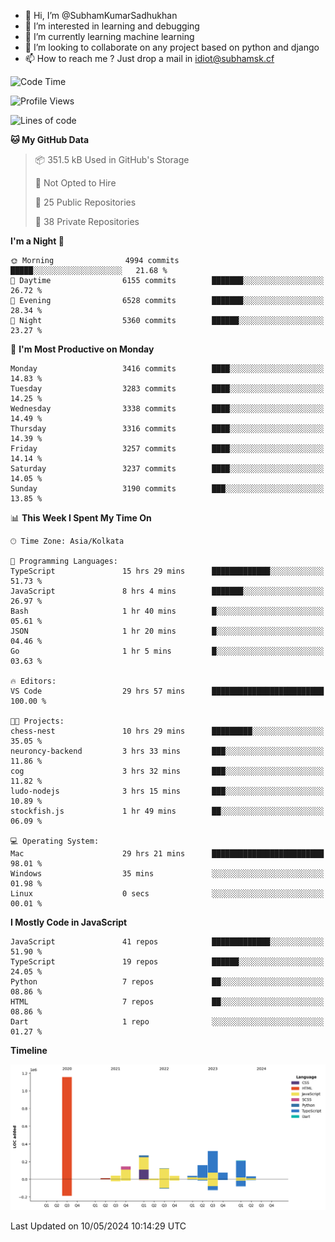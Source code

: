 - 👋 Hi, I’m @SubhamKumarSadhukhan
- 👀 I’m interested in learning and debugging
- 🌱 I’m currently learning machine learning
- 💞️ I’m looking to collaborate on any project based on python and django
- 📫 How to reach me ?
      Just drop a mail in idiot@subhamsk.cf

<!---
SubhamKumarSadhukhan/SubhamKumarSadhukhan is a ✨ special ✨ repository because its `README.md` (this file) appears on your GitHub profile.
You can click the Preview link to take a look at your changes.
--->


<!--START_SECTION:waka-->
![Code Time](http://img.shields.io/badge/Code%20Time-2%2C175%20hrs%2058%20mins-blue)

![Profile Views](http://img.shields.io/badge/Profile%20Views-1-blue)

![Lines of code](https://img.shields.io/badge/From%20Hello%20World%20I%27ve%20Written-2.6%20million%20lines%20of%20code-blue)

**🐱 My GitHub Data** 

> 📦 351.5 kB Used in GitHub's Storage 
 > 
> 🚫 Not Opted to Hire
 > 
> 📜 25 Public Repositories 
 > 
> 🔑 38 Private Repositories 
 > 
**I'm a Night 🦉** 

```text
🌞 Morning                4994 commits        █████░░░░░░░░░░░░░░░░░░░░   21.68 % 
🌆 Daytime                6155 commits        ███████░░░░░░░░░░░░░░░░░░   26.72 % 
🌃 Evening                6528 commits        ███████░░░░░░░░░░░░░░░░░░   28.34 % 
🌙 Night                  5360 commits        ██████░░░░░░░░░░░░░░░░░░░   23.27 % 
```
📅 **I'm Most Productive on Monday** 

```text
Monday                   3416 commits        ████░░░░░░░░░░░░░░░░░░░░░   14.83 % 
Tuesday                  3283 commits        ████░░░░░░░░░░░░░░░░░░░░░   14.25 % 
Wednesday                3338 commits        ████░░░░░░░░░░░░░░░░░░░░░   14.49 % 
Thursday                 3316 commits        ████░░░░░░░░░░░░░░░░░░░░░   14.39 % 
Friday                   3257 commits        ████░░░░░░░░░░░░░░░░░░░░░   14.14 % 
Saturday                 3237 commits        ████░░░░░░░░░░░░░░░░░░░░░   14.05 % 
Sunday                   3190 commits        ███░░░░░░░░░░░░░░░░░░░░░░   13.85 % 
```


📊 **This Week I Spent My Time On** 

```text
🕑︎ Time Zone: Asia/Kolkata

💬 Programming Languages: 
TypeScript               15 hrs 29 mins      █████████████░░░░░░░░░░░░   51.73 % 
JavaScript               8 hrs 4 mins        ███████░░░░░░░░░░░░░░░░░░   26.97 % 
Bash                     1 hr 40 mins        █░░░░░░░░░░░░░░░░░░░░░░░░   05.61 % 
JSON                     1 hr 20 mins        █░░░░░░░░░░░░░░░░░░░░░░░░   04.46 % 
Go                       1 hr 5 mins         █░░░░░░░░░░░░░░░░░░░░░░░░   03.63 % 

🔥 Editors: 
VS Code                  29 hrs 57 mins      █████████████████████████   100.00 % 

🐱‍💻 Projects: 
chess-nest               10 hrs 29 mins      █████████░░░░░░░░░░░░░░░░   35.05 % 
neuroncy-backend         3 hrs 33 mins       ███░░░░░░░░░░░░░░░░░░░░░░   11.86 % 
cog                      3 hrs 32 mins       ███░░░░░░░░░░░░░░░░░░░░░░   11.82 % 
ludo-nodejs              3 hrs 15 mins       ███░░░░░░░░░░░░░░░░░░░░░░   10.89 % 
stockfish.js             1 hr 49 mins        ██░░░░░░░░░░░░░░░░░░░░░░░   06.09 % 

💻 Operating System: 
Mac                      29 hrs 21 mins      █████████████████████████   98.01 % 
Windows                  35 mins             ░░░░░░░░░░░░░░░░░░░░░░░░░   01.98 % 
Linux                    0 secs              ░░░░░░░░░░░░░░░░░░░░░░░░░   00.01 % 
```

**I Mostly Code in JavaScript** 

```text
JavaScript               41 repos            █████████████░░░░░░░░░░░░   51.90 % 
TypeScript               19 repos            ██████░░░░░░░░░░░░░░░░░░░   24.05 % 
Python                   7 repos             ██░░░░░░░░░░░░░░░░░░░░░░░   08.86 % 
HTML                     7 repos             ██░░░░░░░░░░░░░░░░░░░░░░░   08.86 % 
Dart                     1 repo              ░░░░░░░░░░░░░░░░░░░░░░░░░   01.27 % 
```



**Timeline**

![Lines of Code chart](https://raw.githubusercontent.com/SubhamKumarSadhukhan/SubhamKumarSadhukhan/main/assets/bar_graph.png)


 Last Updated on 10/05/2024 10:14:29 UTC
<!--END_SECTION:waka-->
